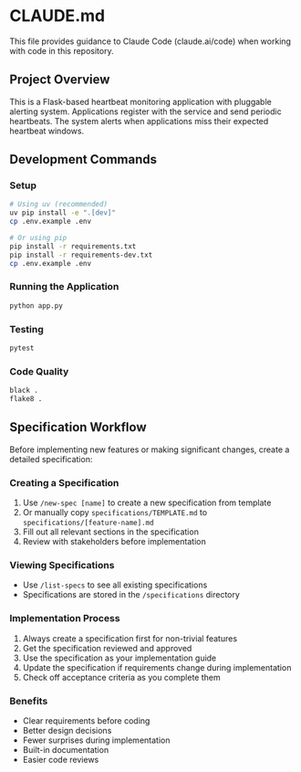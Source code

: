 # CLAUDE.md

This file provides guidance to Claude Code (claude.ai/code) when working with code in this repository.

## Project Overview

This is a Flask-based heartbeat monitoring application with pluggable alerting system. Applications register with the service and send periodic heartbeats. The system alerts when applications miss their expected heartbeat windows.

## Development Commands

### Setup
```bash
# Using uv (recommended)
uv pip install -e ".[dev]"
cp .env.example .env

# Or using pip
pip install -r requirements.txt
pip install -r requirements-dev.txt
cp .env.example .env
```

### Running the Application
```bash
python app.py
```

### Testing
```bash
pytest
```

### Code Quality
```bash
black .
flake8 .
```

## Specification Workflow

Before implementing new features or making significant changes, create a detailed specification:

### Creating a Specification
1. Use `/new-spec [name]` to create a new specification from template
2. Or manually copy `specifications/TEMPLATE.md` to `specifications/[feature-name].md`
3. Fill out all relevant sections in the specification
4. Review with stakeholders before implementation

### Viewing Specifications
- Use `/list-specs` to see all existing specifications
- Specifications are stored in the `/specifications` directory

### Implementation Process
1. Always create a specification first for non-trivial features
2. Get the specification reviewed and approved
3. Use the specification as your implementation guide
4. Update the specification if requirements change during implementation
5. Check off acceptance criteria as you complete them

### Benefits
- Clear requirements before coding
- Better design decisions
- Fewer surprises during implementation
- Built-in documentation
- Easier code reviews
